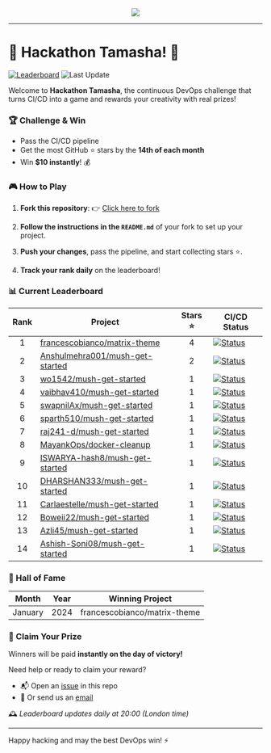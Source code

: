 <div align="center">


<a href="https://www.javanile.org/hackathon/">
<img src="https://www.javanile.org/hackathon/assets/images/header4.png" />
</a>


</div>

---

# 🌟 Hackathon Tamasha! 🚀
[![Leaderboard](https://github.com/javanile/hackathon/actions/workflows/leaderboard.yml/badge.svg)](https://github.com/javanile/hackathon/actions/workflows/leaderboard.yml)
![Last Update](https://img.shields.io/badge/Last%20Update-2025--08--24%2020%3A17%3A03%20UTC-blue)  

Welcome to **Hackathon Tamasha**, the continuous DevOps challenge that turns CI/CD into a game and rewards your creativity with real prizes!

### 🏆 Challenge & Win

- Pass the CI/CD pipeline
- Get the most GitHub ⭐ stars by the **14th of each month**
- Win **$10 instantly**! 💰

### 🎮 How to Play

1. **Fork this repository**: 👉 [Click here to fork](https://github.com/javanile/mush-get-started/fork)

2. **Follow the instructions in the `README.md`** of your fork to set up your project.

3. **Push your changes**, pass the pipeline, and start collecting stars ⭐.

4. **Track your rank daily** on the leaderboard!
### 📊 Current Leaderboard
| Rank | Project                         | Stars ⭐ | CI/CD Status |
|:----:|---------------------------------|:-------:|--------------|
| 1 | [francescobianco/matrix-theme](https://github.com/francescobianco/matrix-theme) | 4 | [![Status](https://github.com/javanile/hackathon/actions/workflows/@francescobianco@matrix-theme.yml/badge.svg)](https://github.com/javanile/hackathon/actions/workflows/@francescobianco@matrix-theme.yml) |
| 2 | [Anshulmehra001/mush-get-started](https://github.com/Anshulmehra001/mush-get-started) | 2 | [![Status](https://github.com/javanile/hackathon/actions/workflows/@Anshulmehra001@mush-get-started.yml/badge.svg)](https://github.com/javanile/hackathon/actions/workflows/@Anshulmehra001@mush-get-started.yml) |
| 3 | [wo1542/mush-get-started](https://github.com/wo1542/mush-get-started) | 1 | [![Status](https://github.com/javanile/hackathon/actions/workflows/@wo1542@mush-get-started.yml/badge.svg)](https://github.com/javanile/hackathon/actions/workflows/@wo1542@mush-get-started.yml) |
| 4 | [vaibhav410/mush-get-started](https://github.com/vaibhav410/mush-get-started) | 1 | [![Status](https://github.com/javanile/hackathon/actions/workflows/@vaibhav410@mush-get-started.yml/badge.svg)](https://github.com/javanile/hackathon/actions/workflows/@vaibhav410@mush-get-started.yml) |
| 5 | [swapnilAx/mush-get-started](https://github.com/swapnilAx/mush-get-started) | 1 | [![Status](https://github.com/javanile/hackathon/actions/workflows/@swapnilAx@mush-get-started.yml/badge.svg)](https://github.com/javanile/hackathon/actions/workflows/@swapnilAx@mush-get-started.yml) |
| 6 | [sparth510/mush-get-started](https://github.com/sparth510/mush-get-started) | 1 | [![Status](https://github.com/javanile/hackathon/actions/workflows/@sparth510@mush-get-started.yml/badge.svg)](https://github.com/javanile/hackathon/actions/workflows/@sparth510@mush-get-started.yml) |
| 7 | [raj241-d/mush-get-started](https://github.com/raj241-d/mush-get-started) | 1 | [![Status](https://github.com/javanile/hackathon/actions/workflows/@raj241-d@mush-get-started.yml/badge.svg)](https://github.com/javanile/hackathon/actions/workflows/@raj241-d@mush-get-started.yml) |
| 8 | [MayankOps/docker-cleanup](https://github.com/MayankOps/docker-cleanup) | 1 | [![Status](https://github.com/javanile/hackathon/actions/workflows/@MayankOps@docker-cleanup.yml/badge.svg)](https://github.com/javanile/hackathon/actions/workflows/@MayankOps@docker-cleanup.yml) |
| 9 | [ISWARYA-hash8/mush-get-started](https://github.com/ISWARYA-hash8/mush-get-started) | 1 | [![Status](https://github.com/javanile/hackathon/actions/workflows/@ISWARYA-hash8@mush-get-started.yml/badge.svg)](https://github.com/javanile/hackathon/actions/workflows/@ISWARYA-hash8@mush-get-started.yml) |
| 10 | [DHARSHAN333/mush-get-started](https://github.com/DHARSHAN333/mush-get-started) | 1 | [![Status](https://github.com/javanile/hackathon/actions/workflows/@DHARSHAN333@mush-get-started.yml/badge.svg)](https://github.com/javanile/hackathon/actions/workflows/@DHARSHAN333@mush-get-started.yml) |
| 11 | [Carlaestelle/mush-get-started](https://github.com/Carlaestelle/mush-get-started) | 1 | [![Status](https://github.com/javanile/hackathon/actions/workflows/@Carlaestelle@mush-get-started.yml/badge.svg)](https://github.com/javanile/hackathon/actions/workflows/@Carlaestelle@mush-get-started.yml) |
| 12 | [Boweii22/mush-get-started](https://github.com/Boweii22/mush-get-started) | 1 | [![Status](https://github.com/javanile/hackathon/actions/workflows/@Boweii22@mush-get-started.yml/badge.svg)](https://github.com/javanile/hackathon/actions/workflows/@Boweii22@mush-get-started.yml) |
| 13 | [Azli45/mush-get-started](https://github.com/Azli45/mush-get-started) | 1 | [![Status](https://github.com/javanile/hackathon/actions/workflows/@Azli45@mush-get-started.yml/badge.svg)](https://github.com/javanile/hackathon/actions/workflows/@Azli45@mush-get-started.yml) |
| 14 | [Ashish-Soni08/mush-get-started](https://github.com/Ashish-Soni08/mush-get-started) | 1 | [![Status](https://github.com/javanile/hackathon/actions/workflows/@Ashish-Soni08@mush-get-started.yml/badge.svg)](https://github.com/javanile/hackathon/actions/workflows/@Ashish-Soni08@mush-get-started.yml) |
### 🏅 Hall of Fame
| Month    | Year | Winning Project                   |
|----------|------|------------------------------------|
| January  | 2024 | francescobianco/matrix-theme       |
### 💸 Claim Your Prize

Winners will be paid **instantly on the day of victory!**

Need help or ready to claim your reward?
- 📬 Open an [issue](https://github.com/javanile/hackathon/issues/new) in this repo
- 📧 Or send us an [email](mailto:bianco@javanile.org)

🕰️ *Leaderboard updates daily at 20:00 (London time)*

---

Happy hacking and may the best DevOps win! ⚡
